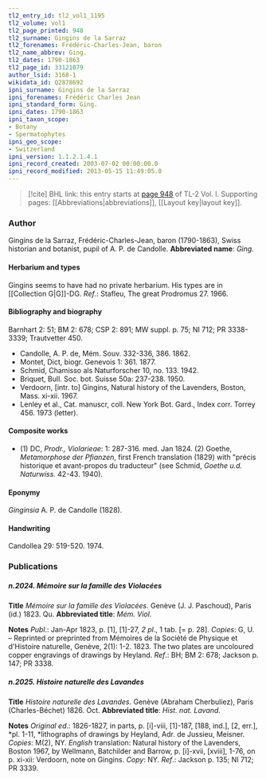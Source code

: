 ```yaml
---
tl2_entry_id: tl2_vol1_1195
tl2_volume: vol1
tl2_page_printed: 948
tl2_surname: Gingins de la Sarraz
tl2_forenames: Frédéric-Charles-Jean, baron
tl2_name_abbrev: Ging.
tl2_dates: 1790-1863
tl2_page_id: 33121079
author_lsid: 3168-1
wikidata_id: Q2878692
ipni_surname: Gingins de la Sarraz
ipni_forenames: Frédéric Charles Jean
ipni_standard_form: Ging.
ipni_dates: 1790-1863
ipni_taxon_scope: 
- Botany
- Spermatophytes
ipni_geo_scope: 
- Switzerland
ipni_version: 1.1.2.1.4.1
ipni_record_created: 2003-07-02 00:00:00.0
ipni_record_modified: 2013-05-15 11:49:05.0
---
```



> [!cite] BHL link: this entry starts at [page 948](https://www.biodiversitylibrary.org/page/33121079) of TL-2 Vol. I.
> Supporting pages: [[Abbreviations|abbreviations]], [[Layout key|layout key]].

### Author

Gingins de la Sarraz, Frédéric-Charles-Jean, baron (1790-1863), Swiss historian and botanist, pupil of A. P. de Candolle. 
**Abbreviated name**: *Ging.*

#### Herbarium and types

Gingins seems to have had no private herbarium. His types are in [[Collection G|G]]-DG.
*Ref*.: Stafleu, The great Prodromus 27. 1966.

#### Bibliography and biography

Barnhart 2: 51; BM 2: 678; CSP 2: 891; MW suppl. p. 75; NI 712; PR 3338-3339; Trautvetter 450.
- Candolle, A. P. de, Mém. Souv. 332-336, 386. 1862.
- Montet, Dict, biogr. Genevois 1: 361. 1877.
- Schmid, Chamisso als Naturforscher 10, no. 133. 1942.
- Briquet, Bull. Soc. bot. Suisse 50a: 237-238. 1950.
- Verdoorn, \[intr. to\] Gingins, Natural history of the Lavenders, Boston, Mass. xi-xii. 1967.
- Lenley et al., Cat. manuscr, coll. New York Bot. Gard., Index corr. Torrey 456. 1973 (letter).

#### Composite works

- (1) DC, *Prodr., Violarieae*: 1: 287-316. med. Jan 1824. (2) Goethe, *Metamorphose der Pfianzen*, first French translation (1829) with "précis historique et avant-propos du traducteur" (see Schmid, *Goethe u.d. Naturwiss.* 42-43. 1940).

#### Eponymy

*Ginginsia* A. P. de Candolle (1828).

#### Handwriting

Candollea 29: 519-520. 1974.

### Publications

##### n.2024. Mémoire sur la famille des Violacées

**Title**
*Mémoire sur la famille des Violacées*. Genève (J. J. Paschoud), Paris (id.) 1823. Qu.
**Abbreviated title**: *Mém. Viol.*

**Notes**
*Publ*.: Jan-Apr 1823, p. \[1\], \[1\]-27, *2 pl*., 1 tab. \[= p. 28\]. *Copies*: G, U. – Reprinted or preprinted from Mémoires de la Société de Physique et d'Histoire naturelle, Genève, 2(1): 1-2. 1823. The two plates are uncoloured copper engravings of drawings by Heyland.
*Ref*.: BH; BM 2: 678; Jackson p. 147; PR 3338.

##### n.2025. Histoire naturelle des Lavandes

**Title**
*Histoire naturelle des Lavandes*. Genève (Abraham Cherbuliez), Paris (Charles-Béchet) 1826. Oct.
**Abbreviated title**: *Hist. nat. Lavand.*

**Notes**
*Original ed*.: 1826-1827, in parts, p. \[i\]-viii, \[1\]-187, \[188, ind.\], \[2, err.\], *pl. 1-11, *lithographs of drawings by Heyland, Adr. de Jussieu, Meisner. *Copies*: M(2), NY.
*English* translation: Natural history of the Lavenders, Boston 1967, by Wellmann, Batchilder and Barrow, p. \[i\]-xvii, \[xviii\], 1-76, on p. xi-xii: Verdoorn, note on Gingins. *Copy*: NY.
*Ref*.: Jackson p. 135; NI 712; PR 3339.

